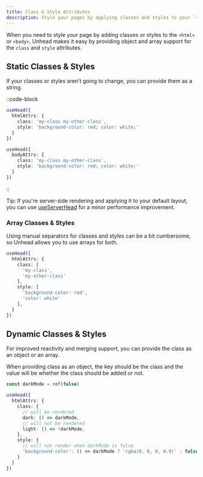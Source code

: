 ```yaml
---
title: Class & Style Attributes
description: Style your pages by applying classes and styles to your `<html>` and `<body>` tags.
---
```


When you need to style your page by adding classes or styles to the `<html>` or `<body>`, Unhead makes it easy by 
providing object and array support for the `class` and `style` attributes.

## Static Classes & Styles

If your classes or styles aren't going to change, you can provide them as a string.

::code-block

```ts [Html Attrs]
useHead({
  htmlAttrs: {
    class: 'my-class my-other-class',
    style: 'background-color: red; color: white;'
  }
})
```

```ts [Body Attrs]
useHead({
  bodyAttrs: {
    class: 'my-class my-other-class',
    style: 'background-color: red; color: white;'
  }
})
```
::

Tip: If you're server-side rendering and applying
it to your default layout, you can use [useServerHead](/api/useServerHead) for a minor performance improvement.

### Array Classes & Styles

Using manual separators for classes and styles can be a bit cumbersome, so Unhead allows you to use arrays for both.

```ts
useHead({
  htmlAttrs: {
    class: [
      'my-class',
      'my-other-class'
    ],
    style: [
      'background-color: red',
      'color: white'
    ],
  }
})
```

## Dynamic Classes & Styles

For improved reactivity and merging support, you can provide the class as an object or an array.

When providing class as an object, the key should be the class and the value will be whether the class should be added or not.

```ts
const darkMode = ref(false)

useHead({
  htmlAttrs: {
    class: {
      // will be rendered
      dark: () => darkMode,
      // will not be rendered
      light: () => !darkMode,
    },
    style: {
      // will not render when darkMode is false
      'background-color': () => darkMode ? 'rgba(0, 0, 0, 0.9)' : false,
    }
  }
})
```
